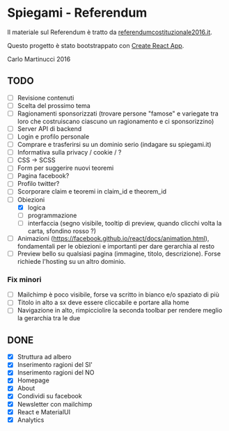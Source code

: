 # Spiegami - Referendum

Il materiale sul Referendum è tratto da [referendumcostituzionale2016.it](http://www.referendumcostituzionale2016.it/).

Questo progetto è stato bootstrappato con [Create React App](https://github.com/facebookincubator/create-react-app).

Carlo Martinucci 2016

## TODO

- [ ] Revisione contenuti
- [ ] Scelta del prossimo tema
- [ ] Ragionamenti sponsorizzati (trovare persone "famose" e variegate tra loro che costruiscano ciascuno un ragionamento e ci sponsorizzino)
- [ ] Server API di backend
- [ ] Login e profilo personale
- [ ] Comprare e trasferirsi su un dominio serio (indagare su spiegami.it)
- [ ] Informativa sulla privacy / cookie / ?
- [ ] CSS -> SCSS
- [ ] Form per suggerire nuovi teoremi
- [ ] Pagina facebook?
- [ ] Profilo twitter?
- [ ] Scorporare claim e teoremi in claim_id e theorem_id
- [ ] Obiezioni
  - [x] logica
  - [ ] programmazione
  - [ ] interfaccia (segno visibile, tooltip di preview, quando clicchi volta la carta, sfondino rosso ?)
- [ ] Animazioni (https://facebook.github.io/react/docs/animation.html), fondamentali per le obiezioni e importanti per dare gerarchia al resto
- [ ] Preview bello su qualsiasi pagina (immagine, titolo, descrizione). Forse richiede l'hosting su un altro dominio.

### Fix minori
- [ ] Mailchimp è poco visibile, forse va scritto in bianco e/o spaziato di più 
- [ ] Titolo in alto a sx deve essere cliccabile e portare alla home
- [ ] Navigazione in alto, rimpicciolire la seconda toolbar per rendere meglio la gerarchia tra le due

## DONE

- [x] Struttura ad albero
- [x] Inserimento ragioni del SI'
- [x] Inserimento ragioni del NO
- [x] Homepage
- [x] About
- [x] Condividi su facebook
- [x] Newsletter con mailchimp
- [x] React e MaterialUI
- [x] Analytics
